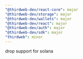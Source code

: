 ```yaml
---
"@thirdweb-dev/react-core": major
"@thirdweb-dev/storage": major
"@thirdweb-dev/wallets": major
"@thirdweb-dev/react": major
"@thirdweb-dev/auth": major
"@thirdweb-dev/sdk": major
"thirdweb": minor
---
```


drop support for solana
